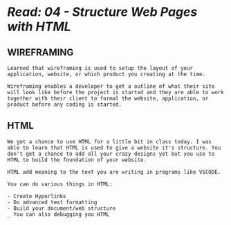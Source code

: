 # *Read: 04 - Structure Web Pages with HTML*

## WIREFRAMING

    Learned that wireframing is used to setup the layout of your application, website, or which product you creating at the time.
    
    Wireframing enables a developer to get a outline of what their site will look like before the project is started and they are able to work together with their client to formal the website, application, or product before any coding is started.

## HTML

    We got a chance to use HTML for a little bit in class today. I was able to learn that HTML is used to give a website it's structure. You don't get a chance to add all your crazy designs yet but you use to HTML to build the foundation of your website.

    HTML add meaning to the text you are writing in programs like VSCODE.

    You can do various things in HTML:

    - Create Hyperlinks
    - Do advanced text formatting
    - Build your document/web structure
    _ You can also debugging you HTML 
